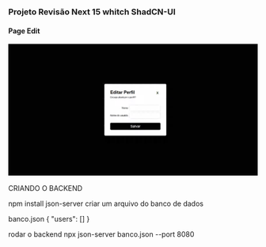 ### Projeto Revisão Next 15 whitch ShadCN-UI

#### Page Edit
<img src="./screens//edit.png" alt="não carregou a imagem" />


CRIANDO O BACKEND

npm install json-server
criar um arquivo do banco de dados

banco.json
{
    "users": []
}

rodar o backend
npx json-server banco.json --port 8080
